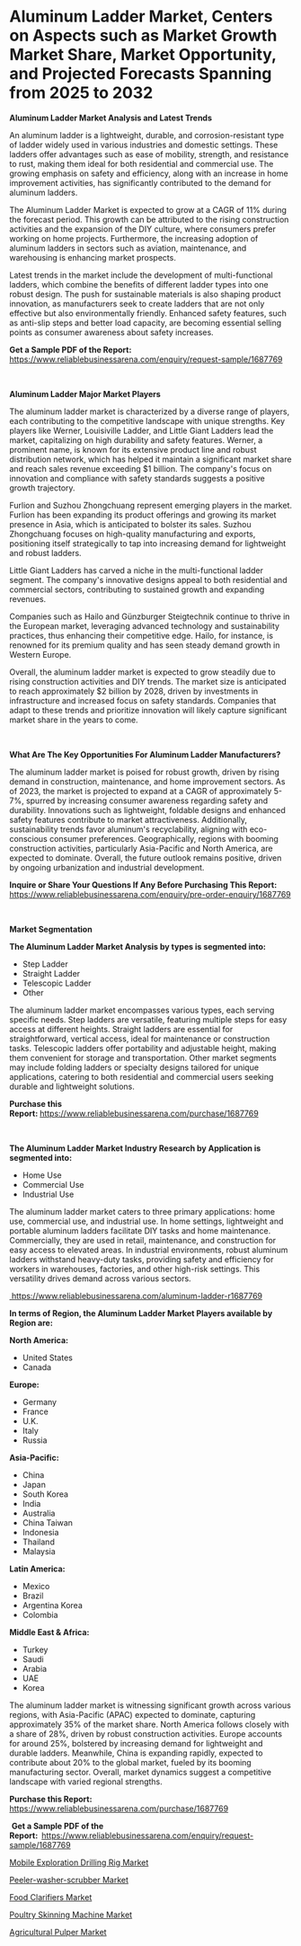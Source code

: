 <p><h1>Aluminum Ladder Market, Centers on Aspects such as Market Growth Market Share, Market Opportunity, and Projected Forecasts Spanning from 2025 to 2032</h1></p><p><strong>Aluminum Ladder Market Analysis and Latest Trends</strong></p>
<p><p>An aluminum ladder is a lightweight, durable, and corrosion-resistant type of ladder widely used in various industries and domestic settings. These ladders offer advantages such as ease of mobility, strength, and resistance to rust, making them ideal for both residential and commercial use. The growing emphasis on safety and efficiency, along with an increase in home improvement activities, has significantly contributed to the demand for aluminum ladders.</p><p>The Aluminum Ladder Market is expected to grow at a CAGR of 11% during the forecast period. This growth can be attributed to the rising construction activities and the expansion of the DIY culture, where consumers prefer working on home projects. Furthermore, the increasing adoption of aluminum ladders in sectors such as aviation, maintenance, and warehousing is enhancing market prospects.</p><p>Latest trends in the market include the development of multi-functional ladders, which combine the benefits of different ladder types into one robust design. The push for sustainable materials is also shaping product innovation, as manufacturers seek to create ladders that are not only effective but also environmentally friendly. Enhanced safety features, such as anti-slip steps and better load capacity, are becoming essential selling points as consumer awareness about safety increases.</p></p>
<p><strong>Get a Sample PDF of the Report:&nbsp;</strong> <a href="https://www.reliablebusinessarena.com/enquiry/request-sample/1687769?utm_campaign=2177&utm_medium=2&utm_source=Github&utm_content=ia&utm_term=28022025&utm_id=aluminum-ladder">https://www.reliablebusinessarena.com/enquiry/request-sample/1687769</a></p>
<p>&nbsp;</p>
<p><strong>Aluminum Ladder Major Market Players</strong></p>
<p><p>The aluminum ladder market is characterized by a diverse range of players, each contributing to the competitive landscape with unique strengths. Key players like Werner, Louisiville Ladder, and Little Giant Ladders lead the market, capitalizing on high durability and safety features. Werner, a prominent name, is known for its extensive product line and robust distribution network, which has helped it maintain a significant market share and reach sales revenue exceeding $1 billion. The company's focus on innovation and compliance with safety standards suggests a positive growth trajectory.</p><p>Furlion and Suzhou Zhongchuang represent emerging players in the market. Furlion has been expanding its product offerings and growing its market presence in Asia, which is anticipated to bolster its sales. Suzhou Zhongchuang focuses on high-quality manufacturing and exports, positioning itself strategically to tap into increasing demand for lightweight and robust ladders.</p><p>Little Giant Ladders has carved a niche in the multi-functional ladder segment. The company's innovative designs appeal to both residential and commercial sectors, contributing to sustained growth and expanding revenues. </p><p>Companies such as Hailo and Günzburger Steigtechnik continue to thrive in the European market, leveraging advanced technology and sustainability practices, thus enhancing their competitive edge. Hailo, for instance, is renowned for its premium quality and has seen steady demand growth in Western Europe.</p><p>Overall, the aluminum ladder market is expected to grow steadily due to rising construction activities and DIY trends. The market size is anticipated to reach approximately $2 billion by 2028, driven by investments in infrastructure and increased focus on safety standards. Companies that adapt to these trends and prioritize innovation will likely capture significant market share in the years to come.</p></p>
<p>&nbsp;</p>
<p><strong>What Are The Key Opportunities For Aluminum Ladder Manufacturers?</strong></p>
<p><p>The aluminum ladder market is poised for robust growth, driven by rising demand in construction, maintenance, and home improvement sectors. As of 2023, the market is projected to expand at a CAGR of approximately 5-7%, spurred by increasing consumer awareness regarding safety and durability. Innovations such as lightweight, foldable designs and enhanced safety features contribute to market attractiveness. Additionally, sustainability trends favor aluminum's recyclability, aligning with eco-conscious consumer preferences. Geographically, regions with booming construction activities, particularly Asia-Pacific and North America, are expected to dominate. Overall, the future outlook remains positive, driven by ongoing urbanization and industrial development.</p></p>
<p><strong>Inquire or Share Your Questions If Any Before Purchasing This Report:</strong> <a href="https://www.reliablebusinessarena.com/enquiry/pre-order-enquiry/1687769?utm_campaign=2177&utm_medium=2&utm_source=Github&utm_content=ia&utm_term=28022025&utm_id=aluminum-ladder">https://www.reliablebusinessarena.com/enquiry/pre-order-enquiry/1687769</a></p>
<p>&nbsp;</p>
<p><strong>Market Segmentation</strong></p>
<p><strong>The Aluminum Ladder Market Analysis by types is segmented into:</strong></p>
<p><ul><li>Step Ladder</li><li>Straight Ladder</li><li>Telescopic Ladder</li><li>Other</li></ul></p>
<p><p>The aluminum ladder market encompasses various types, each serving specific needs. Step ladders are versatile, featuring multiple steps for easy access at different heights. Straight ladders are essential for straightforward, vertical access, ideal for maintenance or construction tasks. Telescopic ladders offer portability and adjustable height, making them convenient for storage and transportation. Other market segments may include folding ladders or specialty designs tailored for unique applications, catering to both residential and commercial users seeking durable and lightweight solutions.</p></p>
<p><strong>Purchase this Report:&nbsp;</strong><a href="https://www.reliablebusinessarena.com/purchase/1687769?utm_campaign=2177&utm_medium=2&utm_source=Github&utm_content=ia&utm_term=28022025&utm_id=aluminum-ladder">https://www.reliablebusinessarena.com/purchase/1687769</a></p>
<p>&nbsp;</p>
<p><strong>The Aluminum Ladder Market Industry Research by Application is segmented into:</strong></p>
<p><ul><li>Home Use</li><li>Commercial Use</li><li>Industrial Use</li></ul></p>
<p><p>The aluminum ladder market caters to three primary applications: home use, commercial use, and industrial use. In home settings, lightweight and portable aluminum ladders facilitate DIY tasks and home maintenance. Commercially, they are used in retail, maintenance, and construction for easy access to elevated areas. In industrial environments, robust aluminum ladders withstand heavy-duty tasks, providing safety and efficiency for workers in warehouses, factories, and other high-risk settings. This versatility drives demand across various sectors.</p></p>
<p><a href="https://www.reliablebusinessarena.com/aluminum-ladder-r1687769?utm_campaign=2177&utm_medium=2&utm_source=Github&utm_content=ia&utm_term=28022025&utm_id=aluminum-ladder">&nbsp;https://www.reliablebusinessarena.com/aluminum-ladder-r1687769</a></p>
<p><strong>In terms of Region, the Aluminum Ladder Market Players available by Region are:</strong></p>
<p>
    <p> <strong> North America: </strong>
        <ul>
            <li>United States</li>
            <li>Canada</li>
        </ul>
        </p> 
    <p> <strong> Europe: </strong>
        <ul>
            <li>Germany</li>
            <li>France</li>
            <li>U.K.</li>
            <li>Italy</li>
            <li>Russia</li>
        </ul>
        </p> 
    <p> <strong> Asia-Pacific: </strong>
        <ul>
            <li>China</li>
            <li>Japan</li>
            <li>South Korea</li>
            <li>India</li>
            <li>Australia</li>
            <li>China Taiwan</li>
            <li>Indonesia</li>
            <li>Thailand</li>
            <li>Malaysia</li>
        </ul>
        </p> 
    <p> <strong> Latin America: </strong>
        <ul>
            <li>Mexico</li>
            <li>Brazil</li>
            <li>Argentina Korea</li>
            <li>Colombia</li>
        </ul>
        </p> 
    <p> <strong> Middle East & Africa: </strong>
        <ul>
            <li>Turkey</li>
            <li>Saudi</li>
            <li>Arabia</li>
            <li>UAE</li>
            <li>Korea</li>
        </ul>
    </p>
    </p>
<p><p>The aluminum ladder market is witnessing significant growth across various regions, with Asia-Pacific (APAC) expected to dominate, capturing approximately 35% of the market share. North America follows closely with a share of 28%, driven by robust construction activities. Europe accounts for around 25%, bolstered by increasing demand for lightweight and durable ladders. Meanwhile, China is expanding rapidly, expected to contribute about 20% to the global market, fueled by its booming manufacturing sector. Overall, market dynamics suggest a competitive landscape with varied regional strengths.</p></p>
<p><strong>Purchase this Report: </strong><a href="https://www.reliablebusinessarena.com/purchase/1687769?utm_campaign=2177&utm_medium=2&utm_source=Github&utm_content=ia&utm_term=28022025&utm_id=aluminum-ladder">https://www.reliablebusinessarena.com/purchase/1687769</a></p>
<p>&nbsp;<strong>Get a Sample PDF of the Report:&nbsp;&nbsp;</strong><a href="https://www.reliablebusinessarena.com/enquiry/request-sample/1687769?utm_campaign=2177&utm_medium=2&utm_source=Github&utm_content=ia&utm_term=28022025&utm_id=aluminum-ladder">https://www.reliablebusinessarena.com/enquiry/request-sample/1687769</a></p>
<p><strong></strong></p>
<p><p><a href="https://github.com/hadshpinay/Market-Research-Report-List-1/blob/main/mobile-exploration-drilling-rig-market.md?utm_campaign=2177&utm_medium=2&utm_source=Github&utm_content=ia&utm_term=28022025&utm_id=aluminum-ladder">Mobile Exploration Drilling Rig Market</a></p><p><a href="https://github.com/fabinbuddygc/Market-Research-Report-List-1/blob/main/peeler-washer-scrubber-market.md?utm_campaign=2177&utm_medium=2&utm_source=Github&utm_content=ia&utm_term=28022025&utm_id=aluminum-ladder">Peeler-washer-scrubber Market</a></p><p><a href="https://github.com/catlowdarcys/Market-Research-Report-List-1/blob/main/food-clarifiers-market.md?utm_campaign=2177&utm_medium=2&utm_source=Github&utm_content=ia&utm_term=28022025&utm_id=aluminum-ladder">Food Clarifiers Market</a></p><p><a href="https://github.com/ridchycarlas/Market-Research-Report-List-1/blob/main/poultry-skinning-machine-market.md?utm_campaign=2177&utm_medium=2&utm_source=Github&utm_content=ia&utm_term=28022025&utm_id=aluminum-ladder">Poultry Skinning Machine Market</a></p><p><a href="https://github.com/stohllaackdw/Market-Research-Report-List-1/blob/main/agricultural-pulper-market.md?utm_campaign=2177&utm_medium=2&utm_source=Github&utm_content=ia&utm_term=28022025&utm_id=aluminum-ladder">Agricultural Pulper Market</a></p></p>
